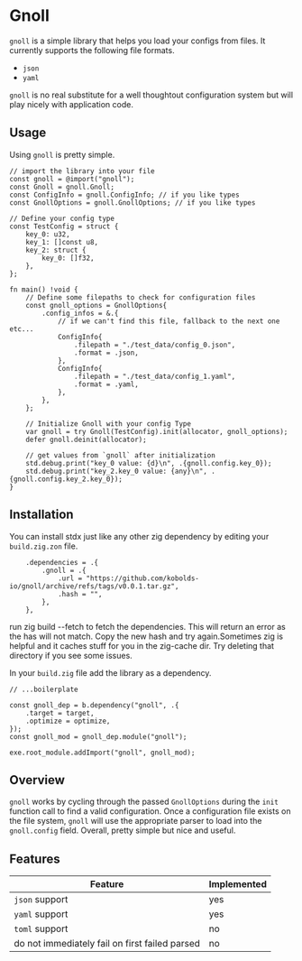 # Gnoll

`gnoll` is a simple library that helps you load your configs from files. It currently supports the following file formats.

- `json`
- `yaml`

`gnoll` is no real substitute for a well thoughtout configuration system but will play nicely with application code.

## Usage

Using `gnoll` is pretty simple.

```zig
// import the library into your file
const gnoll = @import("gnoll");
const Gnoll = gnoll.Gnoll;
const ConfigInfo = gnoll.ConfigInfo; // if you like types
const GnollOptions = gnoll.GnollOptions; // if you like types

// Define your config type
const TestConfig = struct {
    key_0: u32,
    key_1: []const u8,
    key_2: struct {
        key_0: []f32,
    },
};

fn main() !void {
    // Define some filepaths to check for configuration files
    const gnoll_options = GnollOptions{
        .config_infos = &.{
            // if we can't find this file, fallback to the next one etc...
            ConfigInfo{
                .filepath = "./test_data/config_0.json",
                .format = .json,
            },
            ConfigInfo{
                .filepath = "./test_data/config_1.yaml",
                .format = .yaml,
            },
        },
    };

    // Initialize Gnoll with your config Type
    var gnoll = try Gnoll(TestConfig).init(allocator, gnoll_options);
    defer gnoll.deinit(allocator);

    // get values from `gnoll` after initialization
    std.debug.print("key_0 value: {d}\n", .{gnoll.config.key_0});
    std.debug.print("key_2.key_0 value: {any}\n", .{gnoll.config.key_2.key_0});
}
```

## Installation

You can install stdx just like any other zig dependency by editing your `build.zig.zon` file.

```zig
    .dependencies = .{
        .gnoll = .{
            .url = "https://github.com/kobolds-io/gnoll/archive/refs/tags/v0.0.1.tar.gz",
            .hash = "",
        },
    },
```

run zig build --fetch to fetch the dependencies. This will return an error as the has will not match. Copy the new hash and try again.Sometimes zig is helpful and it caches stuff for you in the zig-cache dir. Try deleting that directory if you see some issues.

In your `build.zig` file add the library as a dependency.

```zig
// ...boilerplate

const gnoll_dep = b.dependency("gnoll", .{
    .target = target,
    .optimize = optimize,
});
const gnoll_mod = gnoll_dep.module("gnoll");

exe.root_module.addImport("gnoll", gnoll_mod);
```

## Overview

`gnoll` works by cycling through the passed `GnollOptions` during the `init` function call to find a valid configuration. Once a configuration file exists on the file system, `gnoll` will use the appropriate parser to load into the `gnoll.config` field. Overall, pretty simple but nice and useful.

## Features

| Feature                                        | Implemented |
| ---------------------------------------------- | ----------- |
| `json` support                                 | yes         |
| `yaml` support                                 | yes         |
| `toml` support                                 | no          |
| do not immediately fail on first failed parsed | no          |
